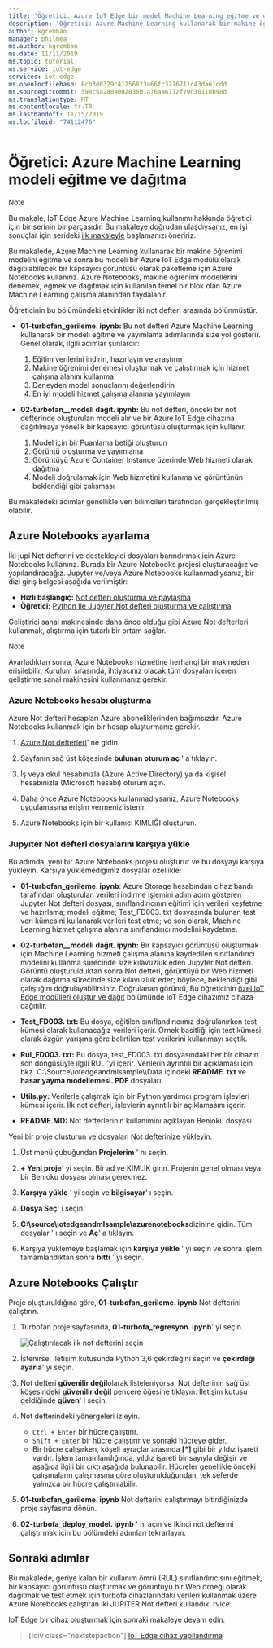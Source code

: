 ```yaml
---
title: 'Öğretici: Azure IoT Edge bir model Machine Learning eğitme ve dağıtma'
description: 'Öğretici: Azure Machine Learning kullanarak bir makine öğrenimi modeli eğitme ve modeli bir Azure IoT Edge modülü olarak dağıtılabilecek kapsayıcı görüntüsü olarak paketleme.'
author: kgremban
manager: philmea
ms.author: kgremban
ms.date: 11/11/2019
ms.topic: tutorial
ms.service: iot-edge
services: iot-edge
ms.openlocfilehash: 8cb3d0329c41256823a66fc3276711c43da61cdd
ms.sourcegitcommit: 598c5a280a002036b1a76aa6712f79d30110b98d
ms.translationtype: MT
ms.contentlocale: tr-TR
ms.lasthandoff: 11/15/2019
ms.locfileid: "74112476"
---
```

# <a name="tutorial-train-and-deploy-an-azure-machine-learning-model"></a>Öğretici: Azure Machine Learning modeli eğitme ve dağıtma

> [!NOTE]
> Bu makale, IoT Edge Azure Machine Learning kullanımı hakkında öğretici için bir serinin bir parçasıdır. Bu makaleye doğrudan ulaşdıysanız, en iyi sonuçlar için serideki [ilk makaleyle](tutorial-machine-learning-edge-01-intro.md) başlamanızı öneririz.

Bu makalede, Azure Machine Learning kullanarak bir makine öğrenimi modelini eğitme ve sonra bu modeli bir Azure IoT Edge modülü olarak dağıtılabilecek bir kapsayıcı görüntüsü olarak paketleme için Azure Notebooks kullanırız. Azure Notebooks, makine öğrenimi modellerini denemek, eğmek ve dağıtmak için kullanılan temel bir blok olan Azure Machine Learning çalışma alanından faydalanır.

Öğreticinin bu bölümündeki etkinlikler iki not defteri arasında bölünmüştür.

* **01-turbofan\_gerileme. ipynb:** Bu not defteri Azure Machine Learning kullanarak bir modeli eğitme ve yayımlama adımlarında size yol gösterir. Genel olarak, ilgili adımlar şunlardır:

  1. Eğitim verilerini indirin, hazırlayın ve araştırın
  2. Makine öğrenimi denemesi oluşturmak ve çalıştırmak için hizmet çalışma alanını kullanma
  3. Deneyden model sonuçlarını değerlendirin
  4. En iyi modeli hizmet çalışma alanına yayımlayın

* **02-turbofan\_\_modeli dağıt. ipynb:** Bu not defteri, önceki bir not defterinde oluşturulan modeli alır ve bir Azure IoT Edge cihazına dağıtılmaya yönelik bir kapsayıcı görüntüsü oluşturmak için kullanır.

  1. Model için bir Puanlama betiği oluşturun
  2. Görüntü oluşturma ve yayımlama
  3. Görüntüyü Azure Container Instance üzerinde Web hizmeti olarak dağıtma
  4. Modeli doğrulamak için Web hizmetini kullanma ve görüntünün beklendiği gibi çalışması

Bu makaledeki adımlar genellikle veri bilimcileri tarafından gerçekleştirilmiş olabilir.

## <a name="set-up-azure-notebooks"></a>Azure Notebooks ayarlama

İki jupi Not defterini ve destekleyici dosyaları barındırmak için Azure Notebooks kullanırız. Burada bir Azure Notebooks projesi oluşturacağız ve yapılandıracağız. Jupyter ve/veya Azure Notebooks kullanmadıysanız, bir dizi giriş belgesi aşağıda verilmiştir:

* **Hızlı başlangıç:** [Not defteri oluşturma ve paylaşma](../notebooks/quickstart-create-share-jupyter-notebook.md)
* **Öğretici:** [Python Ile Jupyter Not defteri oluşturma ve çalıştırma](../notebooks/tutorial-create-run-jupyter-notebook.md)

Geliştirici sanal makinesinde daha önce olduğu gibi Azure Not defterleri kullanmak, alıştırma için tutarlı bir ortam sağlar.

> [!NOTE]
> Ayarladıktan sonra, Azure Notebooks hizmetine herhangi bir makineden erişilebilir. Kurulum sırasında, ihtiyacınız olacak tüm dosyaları içeren geliştirme sanal makinesini kullanmanız gerekir.

### <a name="create-an-azure-notebooks-account"></a>Azure Notebooks hesabı oluşturma

Azure Not defteri hesapları Azure aboneliklerinden bağımsızdır. Azure Notebooks kullanmak için bir hesap oluşturmanız gerekir.

1. [Azure Not defterleri](https://notebooks.azure.com)' ne gidin.

2. Sayfanın sağ üst köşesinde **bulunan oturum aç** ' a tıklayın.

3. İş veya okul hesabınızla (Azure Active Directory) ya da kişisel hesabınızla (Microsoft hesabı) oturum açın.

4. Daha önce Azure Notebooks kullanmadıysanız, Azure Notebooks uygulamasına erişim vermeniz istenir.

5. Azure Notebooks için bir kullanıcı KIMLIĞI oluşturun.

### <a name="upload-jupyter-notebooks-files"></a>Jupyıter Not defteri dosyalarını karşıya yükle

Bu adımda, yeni bir Azure Notebooks projesi oluşturur ve bu dosyayı karşıya yükleyin. Karşıya yüklemediğimiz dosyalar özellikle:

* **01-turbofan\_gerileme. ipynb**: Azure Storage hesabından cihaz bandı tarafından oluşturulan verileri indirme işlemini adım adım gösteren Jupyter Not defteri dosyası; sınıflandırıcının eğitimi için verileri keşfetme ve hazırlama; modeli eğitme; Test\_FD003. txt dosyasında bulunan test veri kümesini kullanarak verileri test etme; ve son olarak, Machine Learning hizmet çalışma alanına sınıflandırıcı modelini kaydetme.

* **02-turbofan\_\_modeli dağıt. ipynb:** Bir kapsayıcı görüntüsü oluşturmak için Machine Learning hizmeti çalışma alanına kaydedilen sınıflandırıcı modelini kullanma sürecinde size kılavuzluk eden Jupyter Not defteri. Görüntü oluşturulduktan sonra Not defteri, görüntüyü bir Web hizmeti olarak dağıtma sürecinde size kılavuzluk eder; böylece, beklendiği gibi çalıştığını doğrulayabilirsiniz. Doğrulanan görüntü, Bu öğreticinin [özel IoT Edge modülleri oluştur ve dağıt](tutorial-machine-learning-edge-06-custom-modules.md) bölümünde IoT Edge cihazımız cihaza dağıtılır.

* **Test\_FD003. txt:** Bu dosya, eğitilen sınıflandırıcımız doğrulanırken test kümesi olarak kullanacağız verileri içerir. Örnek basitliği için test kümesi olarak özgün yarışma göre belirtilen test verilerini kullanmayı seçtik.

* **Rul\_FD003. txt:** Bu dosya, test\_FD003. txt dosyasındaki her bir cihazın son döngüsüyle ilgili RUL 'yi içerir. Verilerin ayrıntılı bir açıklaması için bkz. C:\\Source\\ıotedgeandmlsample\\\\Data içindeki **README. txt** ve **hasar yayma modellemesi. PDF** dosyaları.

* **Utils.py:** Verilerle çalışmak için bir Python yardımcı program işlevleri kümesi içerir. İlk not defteri, işlevlerin ayrıntılı bir açıklamasını içerir.

* **README.MD:** Not defterlerinin kullanımını açıklayan Benioku dosyası.

Yeni bir proje oluşturun ve dosyaları Not defterinize yükleyin.

1. Üst menü çubuğundan **Projelerim** ' nı seçin.

1. **+ Yeni proje**' yi seçin. Bir ad ve KIMLIK girin. Projenin genel olması veya bir Benioku dosyası olması gerekmez.

1. **Karşıya yükle** ' yi seçin ve **bilgisayar**' ı seçin.

1. **Dosya Seç**' i seçin.

1. **C:\source\ıotedgeandmlsample\azurenotebooks**dizinine gidin. Tüm dosyalar ' ı seçin ve **Aç**' a tıklayın.

1. Karşıya yüklemeye başlamak için **karşıya yükle** ' yi seçin ve sonra işlem tamamlandıktan sonra **bitti** ' yi seçin.

## <a name="run-azure-notebooks"></a>Azure Notebooks Çalıştır

Proje oluşturuldığına göre, **01-turbofan\_gerileme. ipynb** Not defterini çalıştırın.

1. Turbofan proje sayfasında, **01-turbofa\_regresyon. ipynb**' yi seçin.

    ![Çalıştırılacak ilk not defterini seçin](media/tutorial-machine-learning-edge-04-train-model/select-turbofan-regression-notebook.png)

2. İstenirse, iletişim kutusunda Python 3,6 çekirdeğini seçin ve **çekirdeği ayarla**' yı seçin.

3. Not defteri **güvenilir değil**olarak listeleniyorsa, Not defterinin sağ üst köşesindeki **güvenilir değil** pencere öğesine tıklayın. İletişim kutusu geldiğinde **güven**' i seçin.

4. Not defterindeki yönergeleri izleyin.

    * `Ctrl + Enter` bir hücre çalıştırır.
    * `Shift + Enter` bir hücre çalıştırır ve sonraki hücreye gider.
    * Bir hücre çalışırken, köşeli ayraçlar arasında **[\*]** gibi bir yıldız işareti vardır. İşlem tamamlandığında, yıldız işareti bir sayıyla değişir ve aşağıda ilgili bir çıktı aşağıda bulunabilir. Hücreler genellikle önceki çalışmaların çalışmasına göre oluşturulduğundan, tek seferde yalnızca bir hücre çalıştırılabilir.

5. **01-turbofan\_gerileme. ipynb** Not defterini çalıştırmayı bitirdiğinizde proje sayfasına dönün.

6. **02-turbofa\_deploy\_model. ipynb** ' nı açın ve ikinci not defterini çalıştırmak için bu bölümdeki adımları tekrarlayın.

## <a name="next-steps"></a>Sonraki adımlar

Bu makalede, geriye kalan bir kullanım ömrü (RUL) sınıflandırıcısını eğitmek, bir kapsayıcı görüntüsü oluşturmak ve görüntüyü bir Web örneği olarak dağıtmak ve test etmek için turbofa cihazlarındaki verileri kullanmak üzere Azure Notebooks çalıştıran iki JUPITER Not defteri kullandık. rvice.

IoT Edge bir cihaz oluşturmak için sonraki makaleye devam edin.

> [!div class="nextstepaction"]
> [IoT Edge cihaz yapılandırma](tutorial-machine-learning-edge-05-configure-edge-device.md)
